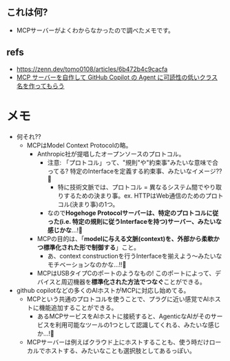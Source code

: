 ## これは何?

- MCPサーバーがよくわからなかったので調べたメモです。

## refs

- https://zenn.dev/tomo0108/articles/6b472b4c9cacfa
- [MCP サーバーを自作して GitHub Copilot の Agent に可読性の低いクラス名を作ってもらう](https://zenn.dev/microsoft/articles/semantickernel-mcp4)

# メモ

- 何それ??
  - MCPはModel Context Protocolの略。
    - Anthropic社が提唱したオープンソースのプロトコル。
      - 注意: 「プロトコル」って、"規則"や"約束事"みたいな意味で合ってる? 特定のInterfaceを定義する約束事、みたいなイメージ??:thinking:
        - 特に技術文脈では、プロトコル = 異なるシステム間でやり取りするための決まり事。ex. HTTPはWeb通信のためのプロトコル(決まり事)の1つ。
      - なので**Hogehoge Protocolサーバーは、特定のプロトコルに従った(i.e. 特定の規則に従うInterfaceを持つ)サーバー、みたいな感じかな**...!:thinking:
    - MCPの目的は、「**modelに与える文脈(context)を、外部から柔軟かつ標準化された形で制御する**」こと。
      - あ、context constructionを行うInterfaceを揃えよう〜みたいなモチベーションなのかな...!!:thinking:
    - MCPはUSBタイプCのポートのようなもの! このポートによって、デバイスと周辺機器を**標準化された方法でつなぐ**ことができる。
- github copilotなどの多くのAIホストがMCPに対応し始めてる。
  - MCPという共通のプロトコルを使うことで、プラグに近い感覚でAIホストに機能追加することができる。
    - あるMCPサービスをAIホストに接続すると、AgenticなAIがそのサービスを利用可能なツールの1つとして認識してくれる、みたいな感じか...!:thinking:
  - MCPサーバーは例えばクラウド上にホストすることも、使う時だけローカルでホストする、みたいなことも選択肢としてあるっぽい。
